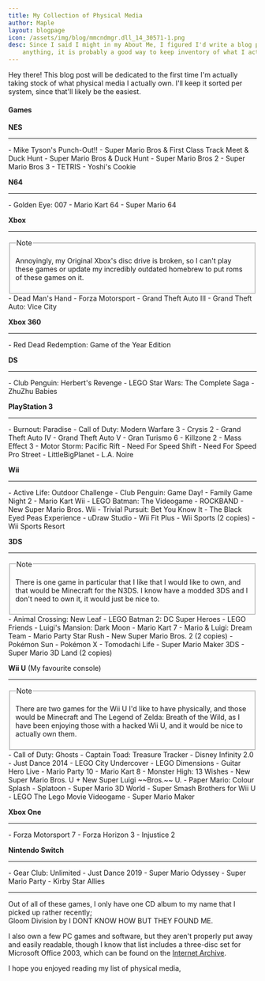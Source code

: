 ```yaml
---
title: My Collection of Physical Media
author: Maple
layout: blogpage
icon: /assets/img/blog/mmcndmgr.dll_14_30571-1.png
desc: Since I said I might in my About Me, I figured I'd write a blog post about my collection of physical media. If
    anything, it is probably a good way to keep inventory of what I actually have.
---
```


Hey there! This blog post will be dedicated to the first time I'm actually taking stock of what physical media I
actually own. I'll keep it sorted per system, since that'll likely be the easiest.

#### Games

**NES**
<hr>
- Mike Tyson's Punch-Out!!
- Super Mario Bros &  First Class Track Meet & Duck Hunt
- Super Mario Bros & Duck Hunt
- Super Mario Bros 2
- Super Mario Bros 3
- TETRIS
- Yoshi's Cookie

**N64**
<hr>
- Golden Eye: 007
- Mario Kart 64
- Super Mario 64

**Xbox**
<hr>
<fieldset>
<legend>Note</legend>
<p>Annoyingly, my Original Xbox's disc drive is broken, so I can't play these games or update my incredibly outdated
homebrew to put roms of these games on it.</p>
</fieldset>
- Dead Man's Hand
- Forza Motorsport
- Grand Theft Auto III
- Grand Theft Auto: Vice City

**Xbox 360**
<hr>
- Red Dead Redemption: Game of the Year Edition

**DS**
<hr>
- Club Penguin: Herbert's Revenge
- LEGO Star Wars: The Complete Saga
- ZhuZhu Babies

**PlayStation 3**
<hr>
- Burnout: Paradise
- Call of Duty: Modern Warfare 3
- Crysis 2
- Grand Theft Auto IV
- Grand Theft Auto V
- Gran Turismo 6
- Killzone 2
- Mass Effect 3
- Motor Storm: Pacific Rift
- Need For Speed Shift
- Need For Speed Pro Street
- LittleBigPlanet
- L.A. Noire

**Wii**
<hr>
- Active Life: Outdoor Challenge
- Club Penguin: Game Day!
- Family Game Night 2
- Mario Kart Wii
- LEGO Batman: The Videogame
- ROCKBAND
- New Super Mario Bros. Wii
- Trivial Pursuit: Bet You Know It
- The Black Eyed Peas Experience
- uDraw Studio
- Wii Fit Plus
- Wii Sports (2 copies)
- Wii Sports Resort

**3DS**
<hr>
<fieldset>
<legend>Note</legend>
<p>There is one game in particular that I like that I would like to own, and that would be Minecraft for the N3DS.
I know have a modded 3DS and I don't need to own it, it would just be nice to.</p>
</fieldset>
- Animal Crossing: New Leaf
- LEGO Batman 2: DC Super Heroes
- LEGO Friends
- Luigi's Mansion: Dark Moon
- Mario Kart 7
- Mario & Luigi: Dream Team
- Mario Party Star Rush
- New Super Mario Bros. 2 (2 copies)
- Pokémon Sun
- Pokémon X
- Tomodachi Life
- Super Mario Maker 3DS
- Super Mario 3D Land (2 copies)

**Wii U** (My favourite console)
<hr>
<fieldset>
<legend>Note</legend>
<p>There are two games for the Wii U I'd like to have physically, and those would be Minecraft and The Legend of
Zelda: Breath of the Wild, as I have been enjoying those with a hacked Wii U, and it would be nice to actually own
them.</p>
</fieldset>
- Call of Duty: Ghosts
- Captain Toad: Treasure Tracker
- Disney Infinity 2.0
- Just Dance 2014
- LEGO City Undercover
- LEGO Dimensions
- Guitar Hero Live
- Mario Party 10
- Mario Kart 8
- Monster High: 13 Wishes
- New Super Mario Bros. U + New Super Luigi ~~Bros.~~ U.
- Paper Mario: Colour Splash
- Splatoon
- Super Mario 3D World
- Super Smash Brothers for Wii U
- LEGO The Lego Movie Videogame
- Super Mario Maker

**Xbox One**
<hr>
- Forza Motorsport 7
- Forza Horizon 3
- Injustice 2

**Nintendo Switch**
<hr>
- Gear Club: Unlimited
- Just Dance 2019
- Super Mario Odyssey
- Super Mario Party
- Kirby Star Allies
<hr>

Out of all of these games, I only have one CD album to my name that I picked up rather recently;<br>
Gloom Division by I DONT KNOW HOW BUT THEY FOUND ME.

I also own a few PC games and software, but they aren't properly put away and easily readable, though I know that
list includes a three-disc set for Microsoft Office 2003, which can be found on the
<a href="https://archive.org">Internet Archive</a>.

I hope you enjoyed reading my list of physical media, 
